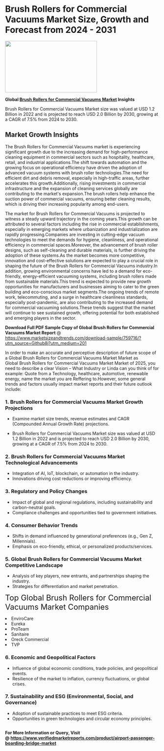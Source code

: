 <H1>Brush Rollers for Commercial Vacuums Market Size, Growth and Forecast from 2024 - 2031</H1><img class="aligncenter size-medium wp-image-584254" src="https://thirdeyenews.in/wp-content/uploads/2024/09/Global-Market-Research-300x168.jpeg" alt="" width="300" height="168" /><p><strong>Global&nbsp;<a href="https://www.marketsizeandtrends.com/download-sample/759716/?utm_source=Github8j?utm_medium=201">Brush Rollers for Commercial Vacuums Market</a> Insights</strong></p><p>Brush Rollers for Commercial Vacuums Market size was valued at USD 1.2 Billion in 2022 and is projected to reach USD 2.0 Billion by 2030, growing at a CAGR of 7.5% from 2024 to 2030.</p><p><h2>Market Growth Insights</h2> <p>The Brush Rollers for Commercial Vacuums market is experiencing significant growth due to the increasing demand for high-performance cleaning equipment in commercial sectors such as hospitality, healthcare, retail, and industrial applications.The shift towards automation and the growing focus on operational efficiency have driven the adoption of advanced vacuum systems with brush roller technologies.The need for efficient dirt and debris removal, especially in high-traffic areas, further accelerates this growth.Additionally, rising investments in commercial infrastructure and the expansion of cleaning services globally are contributing to the market's expansion.The brush rollers help enhance the suction power of commercial vacuums, ensuring better cleaning results, which is driving their increasing popularity among end-users. </p> <p>The market for Brush Rollers for Commercial Vacuums is projected to witness a steady upward trajectory in the coming years.This growth can be attributed to several factors including the rise in commercial establishments, especially in emerging markets where urbanization and industrialization are rapidly progressing.Companies are investing in cutting-edge vacuum technologies to meet the demands for hygiene, cleanliness, and operational efficiency in commercial spaces.Moreover, the advancement of brush roller designs, such as self-cleaning and durable materials, is further driving the adoption of these systems.As the market becomes more competitive, innovation and cost-effective solutions are expected to play a crucial role in shaping the future of the Brush Rollers for Commercial Vacuums industry.In addition, growing environmental concerns have led to a demand for eco-friendly, energy-efficient vacuuming systems, including brush rollers made from sustainable materials.This trend is expected to provide new growth opportunities for manufacturers and businesses aiming to cater to the green building and eco-conscious market segments.The ongoing trends of remote work, telecommuting, and a surge in healthcare cleanliness standards, especially post-pandemic, are also contributing to the increased demand for commercial vacuuming solutions.These trends suggest that the market will continue to see sustained growth, offering potential for both established and emerging players in the sector.</p><p><span class=""><strong>Download Full PDF Sample Copy of Global Brush Rollers for Commercial Vacuums Market Report</strong> @ <a href="https://www.marketsizeandtrends.com/download-sample/759716/?utm_source=Github8j?utm_medium=201" target="_blank">https://www.marketsizeandtrends.com/download-sample/759716/?utm_source=Github8j?utm_medium=201</a></span></p><p>In order to make an accurate and perceptive description of future scope of a Global&nbsp;Brush Rollers for Commercial Vacuums Market Market as Global&nbsp;Brush Rollers for Commercial Vacuums Market Market of 2025, you need to describe a clear Vision &ndash; What Industry or Linda can you think of for example: Quote from a Technology, healthcare, automotive, renewable energy, name the market you are Reffering to.However, some general trends and factors usually impact market reports and their future outlook include:</p><h3>1.&nbsp;<strong>Brush Rollers for Commercial Vacuums Market Growth Projections</strong></h3><ul><li>Examine market size trends, revenue estimates and CAGR (Compounded Annual Growth Rate) projections.</li><li><p>Brush Rollers for Commercial Vacuums Market size was valued at USD 1.2 Billion in 2022 and is projected to reach USD 2.0 Billion by 2030, growing at a CAGR of 7.5% from 2024 to 2030.</p></li></ul><h3>2.&nbsp;<strong>Brush Rollers for Commercial Vacuums Market Technological Advancements</strong></h3><ul><li>Integration of AI, IoT, blockchain, or automation in the industry.</li><li>Innovations driving cost reductions or improving efficiency.</li></ul><h3>3.&nbsp;<strong>Regulatory and Policy Changes</strong></h3><ul><li>Impact of global and regional regulations, including sustainability and carbon-neutral goals.</li><li>Compliance challenges and opportunities tied to government initiatives.</li></ul><h3>4.&nbsp;<strong>Consumer Behavior Trends</strong></h3><ul><li>Shifts in demand influenced by generational preferences (e.g., Gen Z, Millennials).</li><li>Emphasis on eco-friendly, ethical, or personalized products/services.</li></ul><h3>5.&nbsp;<strong>Global Brush Rollers for Commercial Vacuums Market Competitive Landscape</strong></h3><ul><li>Analysis of key players, new entrants, and partnerships shaping the industry.</li><li>Strategies for differentiation and market penetration.</li></ul><p data-pm-slice="1 1 []"><span style="color: inherit; font-family: inherit; font-size: 25px;">Top Global Brush Rollers for Commercial Vacuums Market Companies</span></p><div class="" data-test-id=""><p><li>EnviroCare</li><li> Eureka</li><li> ProTeam</li><li> Sanitaire</li><li> Oreck Commercial</li><li> TVP</li></p></div><h3>6.&nbsp;<strong>Economic and Geopolitical Factors</strong></h3><ul><li>Influence of global economic conditions, trade policies, and geopolitical events.</li><li>Resilience of the market to inflation, currency fluctuations, or global crises.</li></ul><h3>7.&nbsp;<strong>Sustainability and ESG (Environmental, Social, and Governance)</strong></h3><ul><li>Adoption of sustainable practices to meet ESG criteria.</li><li>Opportunities in green technologies and circular economy principles.</li></ul><h2><strong style="font-size: 14px;">For More Information or Query, Visit @&nbsp;</strong><a style="background-color: #ffffff; font-size: 14px;" href="https://www.marketsizeandtrends.com/report/brush-rollers-for-commercial-vacuums-market/" target="_blank">https://www.verifiedmarketreports.com/product/airport-passenger-boarding-bridge-market</a></h2>
